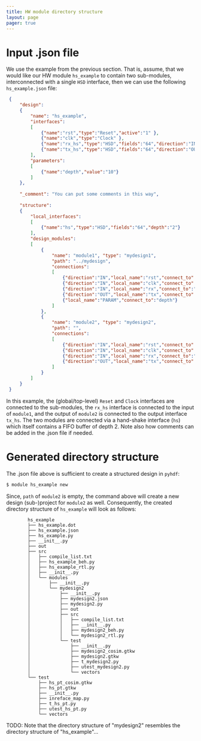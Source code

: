 ```yaml
---
title: HW module directory structure
layout: page 
pager: true
---
```



Input .json file
===============

We use the example from the previous section. That is,
assume, that we would like our HW module `hs_example` to contain two sub-modules, interconnected with a single `HSD` interface, then we can use the following `hs_example.json` file:

```.json
 {
     "design":
     {
         "name": "hs_example",
         "interfaces":
         [
             {"name":"rst","type":"Reset","active":"1" },
             {"name":"clk","type":"Clock" },
             {"name":"rx_hs","type":"HSD","fields":"64","direction":"IN"},
             {"name":"tx_hs","type":"HSD","fields":"64","direction":"OUT"}
         ],
         "parameters":
         [
             {"name":"depth","value":"10"}
         ]
     },
 
     "_comment": "You can put some comments in this way",
 
     "structure":
     {
         "local_interfaces":
         [
             {"name":"hs","type":"HSD","fields":"64","depth":"2"}
         ],
         "design_modules":
         [
             {
                 "name": "module1", "type": "mydesign1",
                 "path": "../mydesign",
                 "connections":
                 [
                     {"direction":"IN","local_name":"rst","connect_to":"rst"},
                     {"direction":"IN","local_name":"clk","connect_to":"clk"},
                     {"direction":"IN","local_name":"rx","connect_to":"rx_hs"},
                     {"direction":"OUT","local_name":"tx","connect_to":"hs"},
                     {"local_name":"PARAM","connect_to":"depth"}
                 ]
             },
             {
                 "name": "module2", "type": "mydesign2",
                 "path": "",
                 "connections":
                 [
                     {"direction":"IN","local_name":"rst","connect_to":"rst"},
                     {"direction":"IN","local_name":"clk","connect_to":"clk"},
                     {"direction":"IN","local_name":"rx","connect_to":"hs"},
                     {"direction":"OUT","local_name":"tx","connect_to":"tx_hs"}
                 ]
             }
         ]
     }
 }
```

In this example, the (global/top-level) `Reset` and `Clock` interfaces are connected to the sub-modules, the `rx_hs` interface is connected to the input of `module1`, and the output of `module2` is connected to the output interface `tx_hs`. The two modules are connected via a hand-shake interface (`hs`) which itself contains a FIFO buffer of depth 2. Note also how comments can be added in the .json file if needed.

Generated directory structure
=============================

The .json file above is sufficient to create a structured design in `pyhdf`:

```.bash
$ module hs_example new
```
Since, `path` of `module2` is empty, the command above
will create a new design (sub-)project for `module2` as well. Consequently, the created directory structure of `hs_example` will look as follows:

```
        hs_example
        ├── hs_example.dot
        ├── hs_example.json
        ├── hs_example.py
        ├── __init__.py
        ├── out
        ├── src
        │   ├── compile_list.txt
        │   ├── hs_example_beh.py
        │   ├── hs_example_rtl.py
        │   ├── __init__.py
        │   └── modules
        │       ├── __init__.py
        │       └── mydesign2
        │           ├── __init__.py
        │           ├── mydesign2.json
        │           ├── mydesign2.py
        │           ├── out
        │           ├── src
        │           │   ├── compile_list.txt
        │           │   ├── __init__.py
        │           │   ├── mydesign2_beh.py
        │           │   └── mydesign2_rtl.py
        │           └── test
        │               ├── __init__.py
        │               ├── mydesign2_cosim.gtkw
        │               ├── mydesign2.gtkw
        │               ├── t_mydesign2.py
        │               ├── utest_mydesign2.py
        │               └── vectors
        └── test
            ├── hs_pt_cosim.gtkw
            ├── hs_pt.gtkw
            ├── __init__.py
            ├── inreface_map.py
            ├── t_hs_pt.py
            ├── utest_hs_pt.py
            └── vectors
```

TODO: Note that the directory structure of "mydesign2" resembles the directory structure of "hs_example"... 
